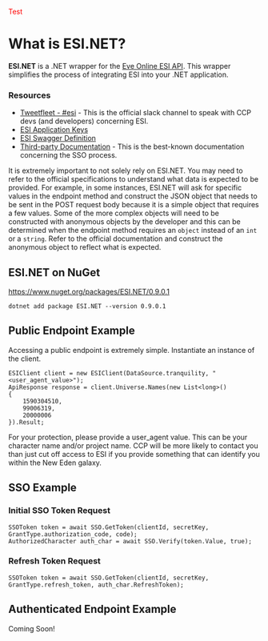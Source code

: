 <span style="color: #ff0000">Test</span>


# What is ESI.NET?

**ESI.NET** is a .NET wrapper for the [Eve Online ESI API](https://esi.tech.ccp.is/latest/). This wrapper simplifies the process of integrating ESI into your .NET application.

### Resources
* [Tweetfleet - #esi](https://tweetfleet.slack.com/messages/C30KX8UUX/) - This is the official slack channel to speak with CCP devs (and developers) concerning ESI.
* [ESI Application Keys](https://developers.eveonline.com/)
* [ESI Swagger Definition](https://esi.tech.ccp.is/swagger.json)
* [Third-party Documentation](https://eveonline-third-party-documentation.readthedocs.io/en/latest/) - This is the best-known documentation concerning the SSO process.

It is extremely important to not solely rely on ESI.NET. You may need to refer to the official specifications to understand what data is expected to be provided. For example, in some instances, ESI.NET will ask for specific values in the endpoint method and construct the JSON object that needs to be sent in the POST request body because it is a simple object that requires a few values. Some of the more complex objects will need to be constructed with anonymous objects by the developer and this can be determined when the endpoint method requires an `object` instead of an `int` or a `string`. Refer to the official documentation and construct the anonymous object to reflect what is expected.

## ESI.NET on NuGet
https://www.nuget.org/packages/ESI.NET/0.9.0.1

`dotnet add package ESI.NET --version 0.9.0.1 `

## Public Endpoint Example
Accessing a public endpoint is extremely simple. Instantiate an instance of the client.
```
ESIClient client = new ESIClient(DataSource.tranquility, "<user_agent_value>");
ApiResponse response = client.Universe.Names(new List<long>()
{
    1590304510,
    99006319,
    20000006
}).Result;
```
For your protection, please provide a user_agent value. This can be your character name and/or project name. CCP will be more likely to contact you than just cut off access to ESI if you provide something that can identify you within the New Eden galaxy.

## SSO Example

### Initial SSO Token Request
```
SSOToken token = await SSO.GetToken(clientId, secretKey, GrantType.authorization_code, code);
AuthorizedCharacter auth_char = await SSO.Verify(token.Value, true);
```
### Refresh Token Request
```
SSOToken token = await SSO.GetToken(clientId, secretKey, GrantType.refresh_token, auth_char.RefreshToken);
```


## Authenticated Endpoint Example

Coming Soon!

